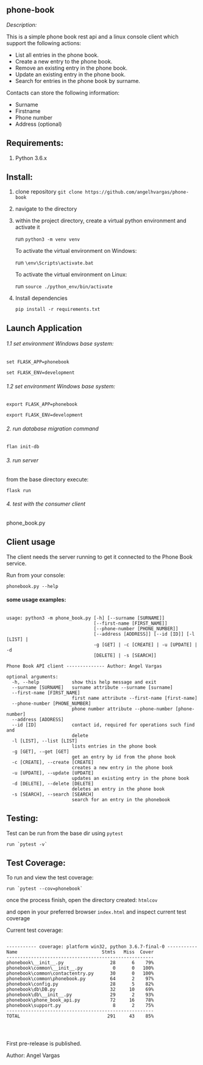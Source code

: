 phone-book
--------------

_Description:_ 

This is a simple phone book rest api and a linux console client which support the following actions:

- List all entries in the phone book.
- Create a new entry to the phone book.
- Remove an existing entry in the phone book.
- Update an existing entry in the phone book.
- Search for entries in the phone book by surname.

Contacts can store the following information:
- Surname
- Firstname
- Phone number
- Address (optional)


Requirements:
-------------
1. Python 3.6.x

Install:
--------

1. clone repository `git clone https://github.com/angelhvargas/phone-book` 
2. navigate to the directory
3. within the project directory, create a virtual python environment and activate it

    run `python3 -m venv venv`
    
    To activate the virtual environment on Windows: 
    
    run `\env\Scripts\activate.bat`
    
    To activate the virtual environment on Linux:
    
    run `source ./python_env/bin/activate`
    
4. Install dependencies
 
    `pip install -r requirements.txt`


Launch Application
------------------
###### 1.1 set environment Windows base system:

`set FLASK_APP=phonebook`

`set FLASK_ENV=development`

###### 1.2 set environment Windows base system:

`export FLASK_APP=phonebook`

`export FLASK_ENV=development`

###### 2. run database migration command

`flan init-db`

###### 3. run server

from the base directory execute:

`flask run`


###### 4. test with the consumer client

phone_book.py

Client usage
------------

The client needs the server running to get it connected to the Phone Book service.

Run from your console:
 
`phonebook.py --help`

#### some usage examples:

```

usage: python3 -m phone_book.py [-h] [--surname [SURNAME]]
                                [--first-name [FIRST_NAME]]
                                [--phone-number [PHONE_NUMBER]]
                                [--address [ADDRESS]] [--id [ID]] [-l [LIST] |
                                -g [GET] | -c [CREATE] | -u [UPDATE] | -d
                                [DELETE] | -s [SEARCH]]

Phone Book API client -------------- Author: Angel Vargas

optional arguments:
  -h, --help            show this help message and exit
  --surname [SURNAME]   surname attribute --surname [surname]
  --first-name [FIRST_NAME]
                        first name attribute --first-name [first-name]
  --phone-number [PHONE_NUMBER]
                        phone number attribute --phone-number [phone-number]
  --address [ADDRESS]
  --id [ID]             contact id, required for operations such find and
                        delete
  -l [LIST], --list [LIST]
                        lists entries in the phone book
  -g [GET], --get [GET]
                        get an entry by id from the phone book
  -c [CREATE], --create [CREATE]
                        creates a new entry in the phone book
  -u [UPDATE], --update [UPDATE]
                        updates an existing entry in the phone book
  -d [DELETE], --delete [DELETE]
                        deletes an entry in the phone book
  -s [SEARCH], --search [SEARCH]
                        search for an entry in the phonebook
```


Testing:
--------

Test can be run from the base dir using `pytest`

    run `pytest -v`

Test Coverage:
--------------

To run and view the test coverage:

    run `pytest --cov=phonebook`
    
once the process finish, open the directory created: `htmlcov`

and open in your preferred browser `index.html` and inspect current test coverage

Current test coverage:

```

----------- coverage: platform win32, python 3.6.7-final-0 -----------
Name                               Stmts   Miss  Cover
------------------------------------------------------
phonebook\__init__.py                 28      6    79%
phonebook\common\__init__.py           0      0   100%
phonebook\common\contactentry.py      30      0   100%
phonebook\common\phonebook.py         64      2    97%
phonebook\config.py                   28      5    82%
phonebook\db\DB.py                    32     10    69%
phonebook\db\__init__.py              29      2    93%
phonebook\phone_book_api.py           72     16    78%
phonebook\support.py                   8      2    75%
------------------------------------------------------
TOTAL                                291     43    85%




```

First pre-release is published.

Author: Angel Vargas
